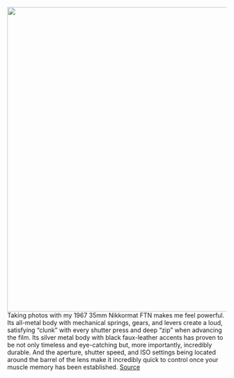 <img src='https://cdn.vox-cdn.com/thumbor/Q4Kqc48BO7_x0wsi3bI5rJbUwzI=/0x0:2040x1360/1200x800/filters:focal(857x517:1183x843)/cdn.vox-cdn.com/uploads/chorus_image/image/70218975/bfarsace_211129_4901_0006.0.jpg' width='700px' /><br/>
Taking photos with my 1967 35mm Nikkormat FTN makes me feel powerful. Its all-metal body with mechanical springs, gears, and levers create a loud, satisfying “clunk” with every shutter press and deep “zip” when advancing the film. Its silver metal body with black faux-leather accents has proven to be not only timeless and eye-catching but, more importantly, incredibly durable. And the aperture, shutter speed, and ISO settings being located around the barrel of the lens make it incredibly quick to control once your muscle memory has been established.
<a href='https://www.theverge.com/22812262/nikon-z-fc-retro-mirrorless-camera-review-test'> Source <a/>